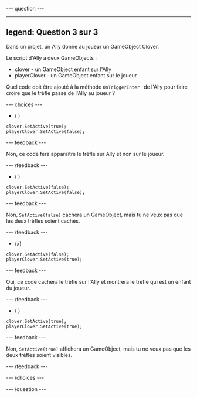 
--- question ---

---
legend: Question 3 sur 3
---

Dans un projet, un Ally donne au joueur un GameObject Clover.

Le script d'Ally a deux GameObjects :
+ clover - un GameObject enfant sur l'Ally
+ playerClover - un GameObject enfant sur le joueur

Quel code doit être ajouté à la méthode `OnTriggerEnter ` de l'Ally pour faire croire que le trèfle passe de l'Ally au joueur ?

--- choices ---

- ( )

```
clover.SetActive(true);
playerClover.SetActive(false);
```

  --- feedback ---

  Non, ce code fera apparaître le trèfle sur Ally et non sur le joueur.

  --- /feedback ---

- ( )

```
clover.SetActive(false);
playerClover.SetActive(false);
```

  --- feedback ---

  Non, `SetActive(false)` cachera un GameObject, mais tu ne veux pas que les deux trèfles soient cachés.

  --- /feedback ---

- (x)

```
clover.SetActive(false);
playerClover.SetActive(true);
```

  --- feedback ---

  Oui, ce code cachera le trèfle sur l'Ally et montrera le trèfle qui est un enfant du joueur.

  --- /feedback ---

- ( )

```
clover.SetActive(true);
playerClover.SetActive(true);
```

  --- feedback ---

  Non, `SetActive(true)` affichera un GameObject, mais tu ne veux pas que les deux trèfles soient visibles.

  --- /feedback ---

--- /choices ---

--- /question ---
